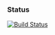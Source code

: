 ### Status
[![Build Status](https://travis-ci.org/cuponthetop/testnode.png)](https://travis-ci.org/cuponthetop/testnode)
